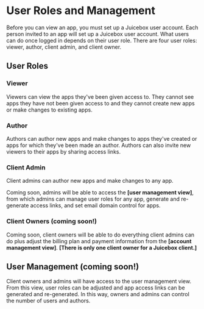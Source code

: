 # User Roles and Management

Before you can view an app, you must set up a Juicebox user account. Each person invited to an app will set up a Juicebox user account. What users can do once logged in depends on their user role.  There are four user roles: viewer, author, client admin, and client owner. 

## User Roles

### Viewer

Viewers can view the apps they've been given access to. They cannot see apps they have not been given access to and they cannot create new apps or make changes to existing apps. 

### Author

Authors can author new apps and make changes to apps they've created or apps for which they've been made an author.  Authors can also invite new viewers to their apps by sharing access links. 

### Client Admin

Client admins can author new apps and make changes to any app. 

Coming soon, admins will be able to access the **\[user management view\]**, from which admins can manage user roles for any app, generate and re-generate access links, and set email domain control for apps. 

### Client Owners \(coming soon!\)

Coming soon, client owners will be able to do everything client admins can do plus adjust the billing plan and payment information from the **\[account management view\]**. **\[There is only one client owner for a Juicebox client.\]**

## User Management \(coming soon!\)

Client owners and admins will have access to the user management view. From this view, user roles can be adjusted and app access links can be generated and re-generated. In this way, owners and admins can control the number of users and authors. 

